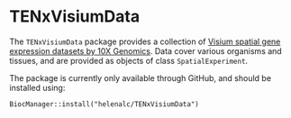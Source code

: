 # TENxVisiumData

The `TENxVisiumData` package provides a collection of [Visium spatial gene expression datasets by 10X Genomics](https://support.10xgenomics.com/spatial-gene-expression/datasets). Data cover various organisms and tissues, and are provided as objects of class `SpatialExperiment`. 

The package is currently only available through GitHub, and should be installed using:

```
BiocManager::install("helenalc/TENxVisiumData")
```
